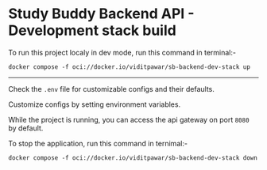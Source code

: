 # Study Buddy Backend API - Development stack build

To run this project localy in dev mode, run this command in terminal:-

~~~
docker compose -f oci://docker.io/viditpawar/sb-backend-dev-stack up
~~~

---

Check the `.env` file for customizable configs and their defaults.

Customize configs by setting environment variables.

While the project is running, you can access the api gateway on port `8080` by default.

To stop the application, run this command in ternimal:-

~~~
docker compose -f oci://docker.io/viditpawar/sb-backend-dev-stack down
~~~
